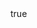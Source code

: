---
info:
  name: CH-47C CHINOOK
  image: /img/helicopter/transport/usa/2_ch-47_chinook.png
  class: Транспорт
  country: США
  cost: 25
  year: 1967

body:
  hp: 10
  armor_front: 0
  armor_side: 0
  armor_rear: 0
  armor_top: 0
  size: Большой
  stealth: Плохо
  optics: Плохо
  speed: 300
  fuel: 2000
  autonomy: 2000

mmg:
  name: Twin M134 Minigun
  ammo: 4000
  range_ground: 1050
  range_helicopters: 1050
  accuracy: 20
  stabilizer: 10
  he_power: 1
  suppression: 36
  rate_of_fire: 1052
---